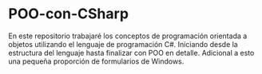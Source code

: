 # POO-con-CSharp
En este repositorio trabajaré los conceptos de programación orientada a objetos utilizando el lenguaje de programación C#. Iniciando desde la estructura del lenguaje hasta finalizar con POO en detalle. Adicional a esto una pequeña proporción de formularios de Windows.
